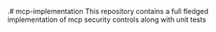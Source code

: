 .# mcp-implementation
This repository contains a full fledged implementation of mcp security controls along with unit tests
